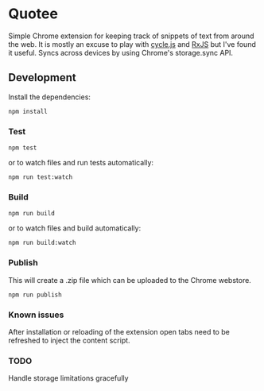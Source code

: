 # Quotee

Simple Chrome extension for keeping track of snippets of text from around the web. It is mostly an excuse to play with
[cycle.js](http://cycle.js.org/) and [RxJS](https://github.com/Reactive-Extensions/RxJS) but I've found it useful. Syncs across devices by using Chrome's storage.sync API.

## Development

Install the dependencies:
```
npm install
```

### Test

```
npm test
```
or to watch files and run tests automatically:
```
npm run test:watch
```

### Build
```
npm run build
```
or to watch files and build automatically:
```
npm run build:watch
```

### Publish
This will create a .zip file which can be uploaded to the Chrome webstore.
```
npm run publish
```

### Known issues

After installation or reloading of the extension open tabs need to be refreshed to inject the content script.

### TODO

Handle storage limitations gracefully
